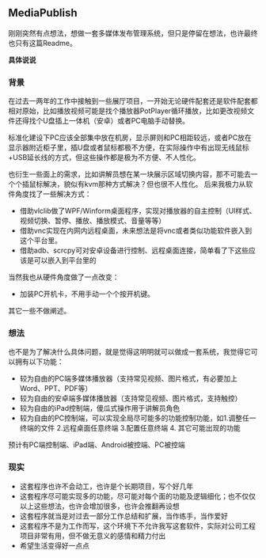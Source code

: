 ## MediaPublish

刚刚突然有点想法，想做一套多媒体发布管理系统，但只是停留在想法，也许最终也只有这篇Readme。


**具体说说**

### 背景
在过去一两年的工作中接触到一些展厅项目，一开始无论硬件配套还是软件配套都相对原始，比如播放视频可能是找个播放器PotPlayer循环播放，比如更改视频文件还得找个U盘插上一体机（安卓）或者PC电脑手动替换。

标准化建设下PC应该全部集中放在机房，显示屏则和PC相距较远，或者PC放在显示器附近柜子里，插U盘或者鼠标都极不方便，在实际操作中有出现无线鼠标+USB延长线的方式，但这些操作都是极为不方便、不人性化。

也衍生一些面上的需求，比如讲解员想在某一块展示区域切换内容，那不可能去一个个插鼠标解决，貌似有kvm那种方式解决？但也很不人性化。
后来我极力从软件角度找了一些解决方式：

 - 借助vlclib做了WPF/Winform桌面程序，实现对播放器的自主控制（UI样式、视频切换、暂停、播放、播放模式、音量等等）
 - 借助vnc实现在内网内远程桌面，未来想法是将vnc或者类似功能软件嵌入到这个平台里。
 - 借助adb、scrcpy可对安卓设备进行控制、远程桌面连接，简单看了下这些应该是可以嵌入到平台里的
 
 当然我也从硬件角度做了一点改变：
 - 加装PC开机卡，不用手动一个个按开机键。

其它一些不做阐述。

### 想法
也不是为了解决什么具体问题，就是觉得这明明就可以做成一套系统，我觉得它可以拥有以下功能：
- 较为自由的PC端多媒体播放器（支持常见视频、图片格式，有必要加上Word、PPT、PDF等）
- 较为自由的安卓端多媒体播放器（支持常见视频、图片格式，支持触控）
- 较为自由的iPad控制端，傻瓜式操作用于讲解员角色
- 较为自由的PC控制端，可以实现全局尽可能多的功能控制功能，如1.调整任一终端的文件 2.远程桌面任意终端 3.配置任意终端 4. 其它可能出现的功能

预计有PC端控制端、iPad端、Android被控端、PC被控端

### 现实
- 这套程序也许不会动工，也许是个长期项目，写个好几年
- 这套程序尽可能实现多的功能，尽可能对每个面的功能及逻辑细化；也不仅仅以上这些想法，也许会增加很多，也许会推翻再设想
- 这套程序就当是对过去一部分工作总结和扩展，当作练手，当作爱好
- 这套程序不是为工作而写，这个环境下不允许我写这套软件，实际对公司工程项目非常有用，但不做无意义的感情和精力付出
- 希望生活变得好一点点

